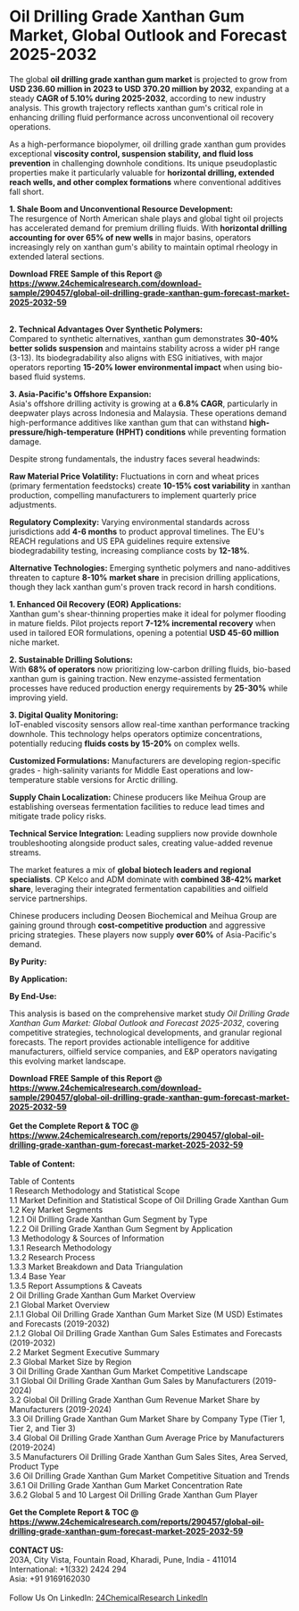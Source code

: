 <h1>Oil Drilling Grade Xanthan Gum Market, Global Outlook and Forecast 2025-2032</h1><p>The global <strong>oil drilling grade xanthan gum market</strong> is projected to grow from <strong>USD 236.60 million in 2023 to USD 370.20 million by 2032</strong>, expanding at a steady <strong>CAGR of 5.10% during 2025-2032</strong>, according to new industry analysis. This growth trajectory reflects xanthan gum's critical role in enhancing drilling fluid performance across unconventional oil recovery operations.</p><p>As a high-performance biopolymer, oil drilling grade xanthan gum provides exceptional <strong>viscosity control, suspension stability, and fluid loss prevention</strong> in challenging downhole conditions. Its unique pseudoplastic properties make it particularly valuable for <strong>horizontal drilling, extended reach wells, and other complex formations</strong> where conventional additives fall short.</p><p><strong>1. Shale Boom and Unconventional Resource Development:</strong><br>
The resurgence of North American shale plays and global tight oil projects has accelerated demand for premium drilling fluids. With <strong>horizontal drilling accounting for over 65% of new wells</strong> in major basins, operators increasingly rely on xanthan gum's ability to maintain optimal rheology in extended lateral sections.</p><div><b>Download FREE Sample of this Report @ 
            <a href="https://www.24chemicalresearch.com/download-sample/290457/global-oil-drilling-grade-xanthan-gum-forecast-market-2025-2032-59">
            https://www.24chemicalresearch.com/download-sample/290457/global-oil-drilling-grade-xanthan-gum-forecast-market-2025-2032-59</a></b></div><br><p><strong>2. Technical Advantages Over Synthetic Polymers:</strong><br>
Compared to synthetic alternatives, xanthan gum demonstrates <strong>30-40% better solids suspension</strong> and maintains stability across a wider pH range (3-13). Its biodegradability also aligns with ESG initiatives, with major operators reporting <strong>15-20% lower environmental impact</strong> when using bio-based fluid systems.</p><p><strong>3. Asia-Pacific's Offshore Expansion:</strong><br>
Asia's offshore drilling activity is growing at a <strong>6.8% CAGR</strong>, particularly in deepwater plays across Indonesia and Malaysia. These operations demand high-performance additives like xanthan gum that can withstand <strong>high-pressure/high-temperature (HPHT) conditions</strong> while preventing formation damage.</p><p>Despite strong fundamentals, the industry faces several headwinds:</p><p><strong>Raw Material Price Volatility:</strong> Fluctuations in corn and wheat prices (primary fermentation feedstocks) create <strong>10-15% cost variability</strong> in xanthan production, compelling manufacturers to implement quarterly price adjustments.</p><p><strong>Regulatory Complexity:</strong> Varying environmental standards across jurisdictions add <strong>4-6 months</strong> to product approval timelines. The EU's REACH regulations and US EPA guidelines require extensive biodegradability testing, increasing compliance costs by <strong>12-18%</strong>.</p><p><strong>Alternative Technologies:</strong> Emerging synthetic polymers and nano-additives threaten to capture <strong>8-10% market share</strong> in precision drilling applications, though they lack xanthan gum's proven track record in harsh conditions.</p><p><strong>1. Enhanced Oil Recovery (EOR) Applications:</strong><br>
Xanthan gum's shear-thinning properties make it ideal for polymer flooding in mature fields. Pilot projects report <strong>7-12% incremental recovery</strong> when used in tailored EOR formulations, opening a potential <strong>USD 45-60 million</strong> niche market.</p><p><strong>2. Sustainable Drilling Solutions:</strong><br>
With <strong>68% of operators</strong> now prioritizing low-carbon drilling fluids, bio-based xanthan gum is gaining traction. New enzyme-assisted fermentation processes have reduced production energy requirements by <strong>25-30%</strong> while improving yield.</p><p><strong>3. Digital Quality Monitoring:</strong><br>
IoT-enabled viscosity sensors allow real-time xanthan performance tracking downhole. This technology helps operators optimize concentrations, potentially reducing <strong>fluids costs by 15-20%</strong> on complex wells.</p><p><strong>Customized Formulations:</strong> Manufacturers are developing region-specific grades - high-salinity variants for Middle East operations and low-temperature stable versions for Arctic drilling.</p><p><strong>Supply Chain Localization:</strong> Chinese producers like Meihua Group are establishing overseas fermentation facilities to reduce lead times and mitigate trade policy risks.</p><p><strong>Technical Service Integration:</strong> Leading suppliers now provide downhole troubleshooting alongside product sales, creating value-added revenue streams.</p><p>The market features a mix of <strong>global biotech leaders and regional specialists</strong>. CP Kelco and ADM dominate with <strong>combined 38-42% market share</strong>, leveraging their integrated fermentation capabilities and oilfield service partnerships.</p><p>Chinese producers including Deosen Biochemical and Meihua Group are gaining ground through <strong>cost-competitive production</strong> and aggressive pricing strategies. These players now supply <strong>over 60%</strong> of Asia-Pacific's demand.</p><p><strong>By Purity:</strong></p><p><strong>By Application:</strong></p><p><strong>By End-Use:</strong></p><p>This analysis is based on the comprehensive market study <em>Oil Drilling Grade Xanthan Gum Market: Global Outlook and Forecast 2025-2032</em>, covering competitive strategies, technological developments, and granular regional forecasts. The report provides actionable intelligence for additive manufacturers, oilfield service companies, and E&amp;P operators navigating this evolving market landscape.</p><div><b>Download FREE Sample of this Report @ 
            <a href="https://www.24chemicalresearch.com/download-sample/290457/global-oil-drilling-grade-xanthan-gum-forecast-market-2025-2032-59">
            https://www.24chemicalresearch.com/download-sample/290457/global-oil-drilling-grade-xanthan-gum-forecast-market-2025-2032-59</a></b></div><br><div><b>Get the Complete Report & TOC @ 
            <a href="https://www.24chemicalresearch.com/reports/290457/global-oil-drilling-grade-xanthan-gum-forecast-market-2025-2032-59">
            https://www.24chemicalresearch.com/reports/290457/global-oil-drilling-grade-xanthan-gum-forecast-market-2025-2032-59</a></b></div><br>
            <b>Table of Content:</b><p>Table of Contents<br />
1 Research Methodology and Statistical Scope<br />
1.1 Market Definition and Statistical Scope of Oil Drilling Grade Xanthan Gum<br />
1.2 Key Market Segments<br />
1.2.1 Oil Drilling Grade Xanthan Gum Segment by Type<br />
1.2.2 Oil Drilling Grade Xanthan Gum Segment by Application<br />
1.3 Methodology & Sources of Information<br />
1.3.1 Research Methodology<br />
1.3.2 Research Process<br />
1.3.3 Market Breakdown and Data Triangulation<br />
1.3.4 Base Year<br />
1.3.5 Report Assumptions & Caveats<br />
2 Oil Drilling Grade Xanthan Gum Market Overview<br />
2.1 Global Market Overview<br />
2.1.1 Global Oil Drilling Grade Xanthan Gum Market Size (M USD) Estimates and Forecasts (2019-2032)<br />
2.1.2 Global Oil Drilling Grade Xanthan Gum Sales Estimates and Forecasts (2019-2032)<br />
2.2 Market Segment Executive Summary<br />
2.3 Global Market Size by Region<br />
3 Oil Drilling Grade Xanthan Gum Market Competitive Landscape<br />
3.1 Global Oil Drilling Grade Xanthan Gum Sales by Manufacturers (2019-2024)<br />
3.2 Global Oil Drilling Grade Xanthan Gum Revenue Market Share by Manufacturers (2019-2024)<br />
3.3 Oil Drilling Grade Xanthan Gum Market Share by Company Type (Tier 1, Tier 2, and Tier 3)<br />
3.4 Global Oil Drilling Grade Xanthan Gum Average Price by Manufacturers (2019-2024)<br />
3.5 Manufacturers Oil Drilling Grade Xanthan Gum Sales Sites, Area Served, Product Type<br />
3.6 Oil Drilling Grade Xanthan Gum Market Competitive Situation and Trends<br />
3.6.1 Oil Drilling Grade Xanthan Gum Market Concentration Rate<br />
3.6.2 Global 5 and 10 Largest Oil Drilling Grade Xanthan Gum Player</p><div><b>Get the Complete Report & TOC @ 
            <a href="https://www.24chemicalresearch.com/reports/290457/global-oil-drilling-grade-xanthan-gum-forecast-market-2025-2032-59">
            https://www.24chemicalresearch.com/reports/290457/global-oil-drilling-grade-xanthan-gum-forecast-market-2025-2032-59</a></b></div><br><b>CONTACT US:</b><br>
            203A, City Vista, Fountain Road, Kharadi, Pune, India - 411014<br>
            International: +1(332) 2424 294<br>
            Asia: +91 9169162030 <br><br>
            Follow Us On LinkedIn: <a href="https://www.linkedin.com/company/24chemicalresearch/">24ChemicalResearch LinkedIn</a>